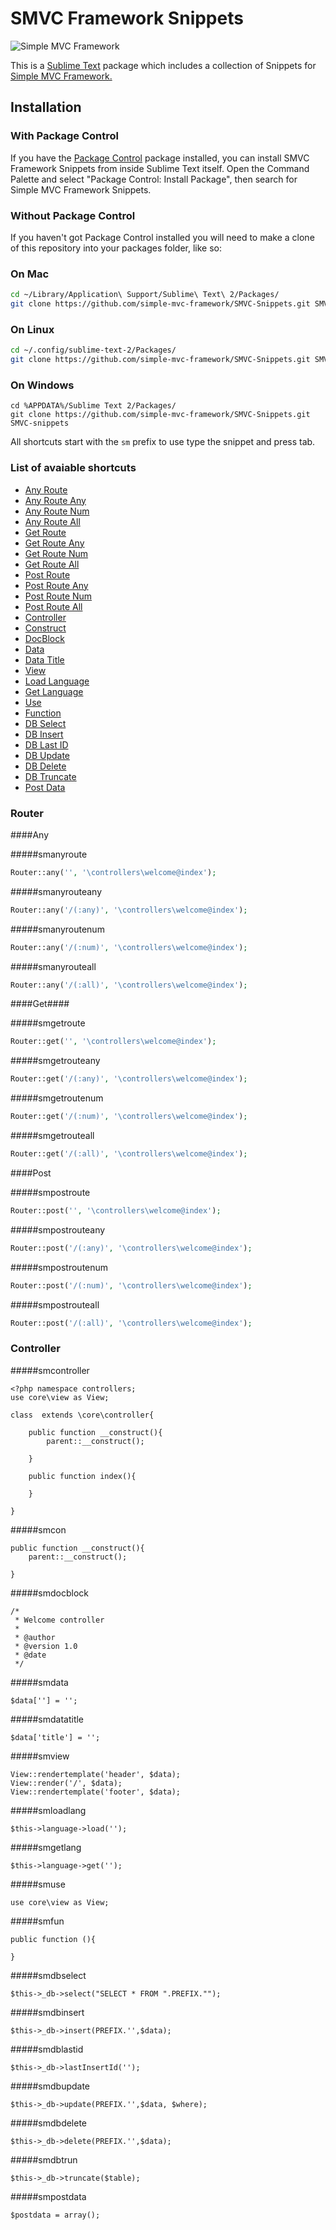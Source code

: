 SMVC Framework Snippets
=============

![Simple MVC Framework](http://simplemvcframework.com/app/templates/smvcf/img/logo.png)

This is a [Sublime Text][sublime] package which includes a collection of Snippets for [Simple MVC Framework.](http://simplemvcframework.com)

## Installation

### With Package Control

If you have the [Package Control][package_control] package installed, you can install SMVC Framework Snippets from inside Sublime Text itself. Open the Command Palette and select "Package Control: Install Package", then search for Simple MVC Framework Snippets.

### Without Package Control

If you haven't got Package Control installed you will need to make a clone of this repository into your packages folder, like so:

### On Mac

```bash
cd ~/Library/Application\ Support/Sublime\ Text\ 2/Packages/
git clone https://github.com/simple-mvc-framework/SMVC-Snippets.git SMVC-snippets
```

### On Linux

```bash
cd ~/.config/sublime-text-2/Packages/
git clone https://github.com/simple-mvc-framework/SMVC-Snippets.git SMVC-snippets
```

### On Windows

```
cd %APPDATA%/Sublime Text 2/Packages/
git clone https://github.com/simple-mvc-framework/SMVC-Snippets.git SMVC-snippets
```

[sublime]: http://www.sublimetext.com/
[package_control]: http://wbond.net/sublime_packages/package_control

All shortcuts start with the `sm` prefix to use type the snippet and press tab.

### List of avaiable shortcuts ###

* [Any Route](#smanyroute)
* [Any Route Any](#smanyrouteany)
* [Any Route Num](#smanyroutenum)
* [Any Route All](#smanyrouteall)
* [Get Route](#smgetroute)
* [Get Route Any](#smgetrouteany)
* [Get Route Num](#smgetroutenum)
* [Get Route All](#smgetrouteall)
* [Post Route](#smpostroute)
* [Post Route Any](#smpostrouteany)
* [Post Route Num](#smpostroutenum)
* [Post Route All](#smpostrouteall)
* [Controller](#smcontroller)
* [Construct](#smcon)
* [DocBlock](#smdocblock)
* [Data](#smdata)
* [Data Title](#smdatatitle)
* [View](#smview)
* [Load Language](#smloadlang)
* [Get Language](#smgetlang)
* [Use](#smuse)
* [Function](#smfun)
* [DB Select](#smdbselect)
* [DB Insert](#smdbinsert)
* [DB Last ID](#smdblastid)
* [DB Update](#smdbupdate)
* [DB Delete](#smdbdelete)
* [DB Truncate](#smdbtrun)
* [Post Data](#smpostdata)


### Router

####Any

#####smanyroute

``` php
Router::any('', '\controllers\welcome@index');
```

#####smanyrouteany

``` php
Router::any('/(:any)', '\controllers\welcome@index');
```

#####smanyroutenum

``` php
Router::any('/(:num)', '\controllers\welcome@index');
```

#####smanyrouteall

``` php
Router::any('/(:all)', '\controllers\welcome@index');
```
####Get####

#####smgetroute

``` php
Router::get('', '\controllers\welcome@index');
```

#####smgetrouteany

``` php
Router::get('/(:any)', '\controllers\welcome@index');
```

#####smgetroutenum

``` php
Router::get('/(:num)', '\controllers\welcome@index');
```

#####smgetrouteall

``` php
Router::get('/(:all)', '\controllers\welcome@index');
```

####Post

#####smpostroute

``` php
Router::post('', '\controllers\welcome@index');
```

#####smpostrouteany

``` php
Router::post('/(:any)', '\controllers\welcome@index');
```

#####smpostroutenum

``` php
Router::post('/(:num)', '\controllers\welcome@index');
```

#####smpostrouteall

``` php
Router::post('/(:all)', '\controllers\welcome@index');
```
### Controller

#####smcontroller

``` 
<?php namespace controllers;
use core\view as View;

class  extends \core\controller{

	public function __construct(){
		parent::__construct();
		
	}

	public function index(){
		
	}
	
}
```

#####smcon

``` 
public function __construct(){
	parent::__construct();
	
}
```

#####smdocblock

``` 
/*
 * Welcome controller
 *
 * @author 
 * @version 1.0
 * @date 
 */
```

#####smdata

``` 
$data[''] = '';
```

#####smdatatitle

``` 
$data['title'] = '';
```

#####smview

``` 
View::rendertemplate('header', $data);
View::render('/', $data);
View::rendertemplate('footer', $data);
```

#####smloadlang

``` 
$this->language->load('');
```

#####smgetlang

``` 
$this->language->get('');
```

#####smuse

``` 
use core\view as View;
```

#####smfun

``` 
public function (){
	
}
```

#####smdbselect

``` 
$this->_db->select("SELECT * FROM ".PREFIX."");
```

#####smdbinsert

``` 
$this->_db->insert(PREFIX.'',$data);
```

#####smdblastid

``` 
$this->_db->lastInsertId('');
```

#####smdbupdate

``` 
$this->_db->update(PREFIX.'',$data, $where);
```

#####smdbdelete

``` 
$this->_db->delete(PREFIX.'',$data);
```

#####smdbtrun

``` 
$this->_db->truncate($table);
```

#####smpostdata

``` 
$postdata = array();
```